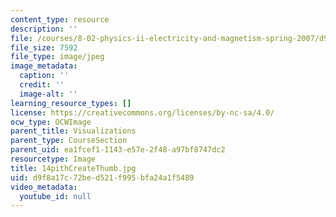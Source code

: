 ```yaml
---
content_type: resource
description: ''
file: /courses/8-02-physics-ii-electricity-and-magnetism-spring-2007/d9f8a17c72bed521f995bfa24a1f5489_14pithCreateThumb.jpg
file_size: 7592
file_type: image/jpeg
image_metadata:
  caption: ''
  credit: ''
  image-alt: ''
learning_resource_types: []
license: https://creativecommons.org/licenses/by-nc-sa/4.0/
ocw_type: OCWImage
parent_title: Visualizations
parent_type: CourseSection
parent_uid: ea1fcef1-1143-e57e-2f48-a97bf8747dc2
resourcetype: Image
title: 14pithCreateThumb.jpg
uid: d9f8a17c-72be-d521-f995-bfa24a1f5489
video_metadata:
  youtube_id: null
---
```

